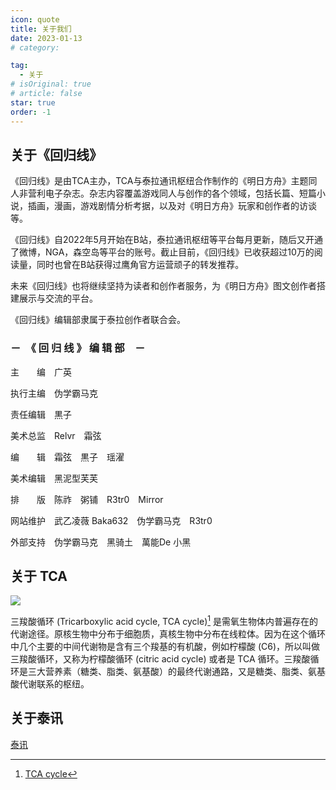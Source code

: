 ```yaml
---
icon: quote
title: 关于我们
date: 2023-01-13
# category:

tag:
  - 关于
# isOriginal: true
# article: false
star: true
order: -1
---
```

## 关于《回归线》

《回归线》是由TCA主办，TCA与泰拉通讯枢纽合作制作的《明日方舟》主题同人非营利电子杂志。杂志内容覆盖游戏同人与创作的各个领域，包括长篇、短篇小说，插画，漫画，游戏剧情分析考据，以及对《明日方舟》玩家和创作者的访谈等。

《回归线》自2022年5月开始在B站，泰拉通讯枢纽等平台每月更新，随后又开通了微博，NGA，森空岛等平台的账号。截止目前，《回归线》已收获超过10万的阅读量，同时也曾在B站获得过鹰角官方运营顽子的转发推荐。

未来《回归线》也将继续坚持为读者和创作者服务，为《明日方舟》图文创作者搭建展示与交流的平台。

《回归线》编辑部隶属于泰拉创作者联合会。

### －　《 回 归 线 》 编 辑 部　－

主　　编　广英

执行主编　伪学霸马克

责任编辑　黒子

美术总监　Relvr　霜弦

编　　辑　霜弦　黒子　瑶濯

美术编辑　黑泥型芙芙

排　　版　陈祚　粥铺　R3tr0　Mirror

网站维护　武乙凌薇 Baka632　伪学霸马克　R3tr0

外部支持　伪学霸马克　黑骑土　萬能De 小黑

## 关于 TCA

[![](https://img.shields.io/badge/bilibili-%E6%B3%B0%E6%8B%89%E5%88%9B%E4%BD%9C%E8%80%85%E8%81%94%E5%90%88%E4%BC%9A-00a1d6?style=for-the-badge&logo=bilibili)](https://space.bilibili.com/1317574696/)

三羧酸循环 (Tricarboxylic acid cycle, TCA cycle)[^1] 是需氧生物体内普遍存在的代谢途径。原核生物中分布于细胞质，真核生物中分布在线粒体。因为在这个循环中几个主要的中间代谢物是含有三个羧基的有机酸，例如柠檬酸 (C6)，所以叫做三羧酸循环，又称为柠檬酸循环 (citric acid cycle) 或者是 TCA 循环。三羧酸循环是三大营养素（糖类、脂类、氨基酸）的最终代谢通路，又是糖类、脂类、氨基酸代谢联系的枢纽。

[^1]: [TCA cycle](https://baike.baidu.com/item/三羧酸循环/437762)

## 关于泰讯

[泰讯](https://terrach.net/)
